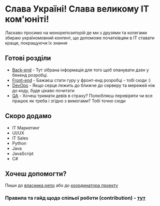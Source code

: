# Слава Україні! Слава великому ІТ ком'юніті!

Ласкаво просимо на монорепозиторій де ми з друзями та колегами збираю україномовний контент, що допоможе початківцям в ІТ ставати краще, покращуючи їх знання


## Готові розділи
- [Back-end](docs/back-end/index.md) - Тут зібрана інформація для того щоб опанувати дзен у бекенд розробці.
- [Front-end](docs/front-end/index.md) - Бажаєш стати гуру у фронт-енд розробці - тобі сюди :)
- [DevOps](docs/devops/index.md) -  Якщо серце лежить до ближче до серверу та мережей ніж до коду, буде цікаво почитати
- [QA](docs/qa/index.md) - Хочеш тримати девів в страху? Полюбляєш перевіряти чи все працює як треба і згідно з вимогами? Тобі точно сюди


## Скоро додамо
- ІТ Маркетинг
- UI/UX
- IT Sales
- Python
- Java
- JavaScript
- C#

## Хочеш допомогти?
Пиши до [власника репо](mailto:lemeshkob@gmail.com) або до [координатора проекту](mailto:y.anton.ua@gmail.com)

### Правила та гайд щодо спільої роботи (contribution) - [тут](docs/howto/contribution.md)